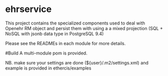 # ehrservice

This project contains the specialized components used to deal with Openehr RM object and persist them with using a 
a mixed projection (SQL + NoSQL with jsonb data type in PostgreSQL 9.4)

Please see the READMEs in each module for more details.

#Build
A multi-module pom is provided.

NB. make sure your settings are done (${user}/.m2/settings.xml) and example is provided in ethercis/examples
